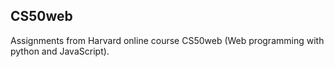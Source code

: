 ## CS50web
Assignments from Harvard online course CS50web (Web programming with python and JavaScript).
